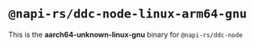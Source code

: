 # `@napi-rs/ddc-node-linux-arm64-gnu`

This is the **aarch64-unknown-linux-gnu** binary for `@napi-rs/ddc-node`
